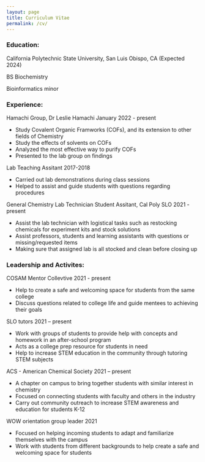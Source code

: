 ```yaml
---
layout: page
title: Curriculum Vitae
permalink: /cv/
---
```


### Education:

California Polytechnic State University, San Luis Obispo, CA (Expected 2024)

BS Biochemistry

Bioinformatics minor

### Experience:

Hamachi Group, Dr Leslie Hamachi January 2022 - present

- Study Covalent Organic Framworks (COFs), and its extension to other fields of Chemistry
- Study the effects of solvents on COFs
- Analyzed the most effective way to purify COFs
- Presented to the lab group on findings

Lab Teaching Assitant 2017-2018

- Carried out lab demonstrations during class sessions
- Helped to assist and guide students with questions regarding procedures

General Chemistry Lab Technician Student Assitant, Cal Poly SLO 2021 - present
- Assist the lab technician with logistical tasks such as restocking chemicals for experiment kits and stock solutions
- Assist professors, students and learning assistants with questions or missing/requested items
- Making sure that assigned lab is all stocked and clean before closing up

### Leadership and Activites:

COSAM Mentor Collevtive 2021 - present
- Help to create a safe and welcoming space for students from the same college
- Discuss questions related to college life and guide mentees to achieving their goals

SLO tutors 2021 – present
-	Work with groups of students to provide help with concepts and homework in an after-school program
-	Acts as a college prep resource for students in need
-	Help to increase STEM education in the community through tutoring STEM subjects

ACS - American Chemical Society 2021 – present
-	A chapter on campus to bring together students with similar interest in chemistry
-	Focused on connecting students with faculty and others in the industry
-	Carry out community outreach to increase STEM awareness and education for students K-12

WOW orientation group leader 2021
-	Focused on helping incoming students to adapt and familiarize themselves with the campus
-	Work with students from different backgrounds to help create a safe and welcoming space for students 

